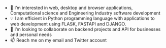 
- 👀 I’m interested in web, desktop and browser applications, Computational science and Engineering Industry software development
- 💡 I am efficient in Python programming language with applications to web development using FLASK, FASTAPI and DJANGO.
- 💞️ I’m looking to collaborate on backend projects and API for businesses and personal needs
- 📫 Reach me on my email and Twitter account

<!---
akachim/akachim is a ✨ special ✨ repository because its `README.md` (this file) appears on your GitHub profile.
You can click the Preview link to take a look at your changes.
--->
